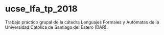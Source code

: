# ucse_lfa_tp_2018
Trabajo práctico grupal de la cátedra Lenguajes Formales y Autómatas de la Universidad Católica de Santiago del Estero (DAR).
